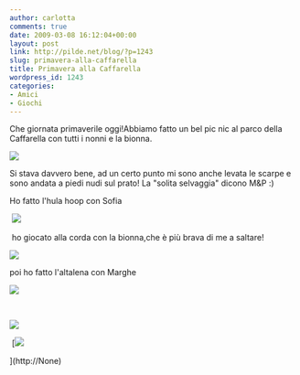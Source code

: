 ```yaml
---
author: carlotta
comments: true
date: 2009-03-08 16:12:04+00:00
layout: post
link: http://pilde.net/blog/?p=1243
slug: primavera-alla-caffarella
title: Primavera alla Caffarella
wordpress_id: 1243
categories:
- Amici
- Giochi
---
```


[](http://None)


[](http://None)


[](http://None)


[](http://None)


[](http://None)


Che giornata primaverile oggi!Abbiamo fatto un bel pic nic al parco della Caffarella con tutti i nonni e la bionna.

![](http://pilde.net/blog/wp-content/uploads/2009/03/nonne.jpg)




Si stava davvero bene, ad un certo punto mi sono anche levata le scarpe e sono andata a piedi nudi sul prato! La "solita selvaggia" dicono M&P :)


 Ho fatto l'hula hoop con Sofia

 ![](http://pilde.net/blog/wp-content/uploads/2009/03/ulahop.jpg)




 ho giocato alla corda con la bionna,che è più brava di me a saltare!

![](http://pilde.net/blog/wp-content/uploads/2009/03/corda.jpg)




poi ho fatto l'altalena con Marghe

![](http://pilde.net/blog/wp-content/uploads/2009/03/tutti_altalena.jpg)




  

![](http://pilde.net/blog/wp-content/uploads/2009/03/vola_vola.jpg)




 [![](http://pilde.net/blog/wp-content/uploads/2009/03/primo_piano1.jpg)


](http://None)



